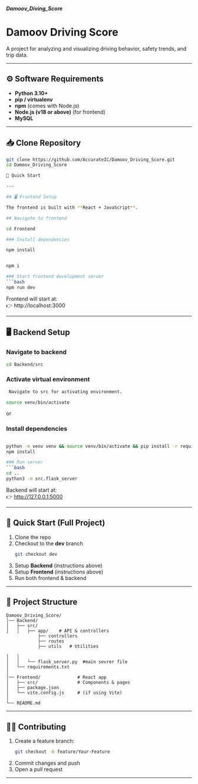 ***Damoov_Diving_Score***

# Damoov Driving Score

A project for analyzing and visualizing driving behavior, safety trends, and trip data.

---

## ⚙️ Software Requirements

- **Python 3.10+**
- **pip / virtualenv**
- **npm** (comes with Node.js)
- **Node.js (v18 or above)** (for frontend)
- **MySQL**

---

## 📥 Clone Repository

```bash
git clone https://github.com/AccurateIC/Damoov_Driving_Score.git
cd Damoov_Driving_Score

🚀 Quick Start

---

## 🖥️ Frontend Setup  

The frontend is built with **React + JavaScript**.  

## Navigate to frontend

cd Frontend

### Install dependencies

npm install


npm i 

### Start frontend development server
```bash
npm run dev
```

Frontend will start at:  
👉 http://localhost:3000  

---

## 🖥️ Backend Setup  

### Navigate to backend
```bash
cd Backend/src
```

### Activate virtual environment
```bash
 Navigate to src for activating environment.

source venv/bin/activate
```
or 

### Install dependencies
```bash

python -m venv venv && source venv/bin/activate && pip install -r requirements.txt
npm install

### Run server
```bash
cd ..
python3 -m src.flask_server
```

Backend will start at:  
👉 http://127.0.0.1:5000  

---

## 🚀 Quick Start (Full Project)

1. Clone the repo  
2. Checkout to the **dev** branch  
   ```bash
   git checkout dev
   ```
3. Setup **Backend** (instructions above)  
4. Setup **Frontend** (instructions above)  
5. Run both frontend & backend  

---

## 📂 Project Structure

```
Damoov_Driving_Score/
│── Backend/
│   ├── src/
│   │   ├── app/    # API & controllers
            ├── controllers
            ├── routes
            ├── utils   # Utilities
                   
│   │           
│   │   └── flask_server.py  #main sevrer file
│   └── requirements.txt
│
│── Frontend/              # React app
│   ├── src/               # Components & pages
│   ├── package.json
│   └── vite.config.js     # (if using Vite)
│
└── README.md
```

---

## 👨‍💻 Contributing

1. Create a feature branch:  
   ```bash
   git checkout -b feature/Your-Feature
   ```
2. Commit changes and push  
3. Open a pull request  

---

